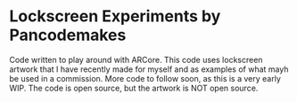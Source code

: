 # Lockscreen Experiments by Pancodemakes
Code written to play around with ARCore. This code uses lockscreen artwork that I have recently made for myself and as examples of what mayh be used in a commission. 
More code to follow soon, as this is a very early WIP. The code is open source, but the artwork is NOT open source. 
